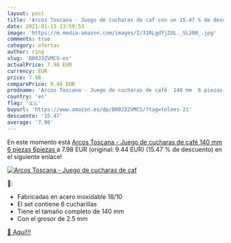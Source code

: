 ```yaml
---
layout: post
title: 'Arcos Toscana - Juego de cucharas de caf con un 15.47 % de descuento'
date: 2021-01-13 13:59:53
image: 'https://m.media-amazon.com/images/I/31RLgdYjZdL._SL200_.jpg'
comments: true
category: ofertas
author: ring
slug: 'B00J3ZVMCS-es'
actualPrice: 7.98 EUR
currency: EUR
price: 7.98
comparePrice: 9.44 EUR
prodname: 'Arcos Toscana - Juego de cucharas de café  140 mm  6 piezas  6piezas '
country: 'es'
flag: '🇪🇸'
buyurl: 'https://www.amazon.es/dp/B00J3ZVMCS/?tag=tolees-21'
descuento: '15.47'
average: '7.98'
---
```


En este momento está [Arcos Toscana - Juego de cucharas de café  140 mm  6 piezas  6piezas ](https://www.amazon.es/dp/B00J3ZVMCS/?tag=tolees-21) a 7.98 EUR (original: 9.44 EUR) (15.47 %  de descuento) en el siguiente enlace!

[![Arcos Toscana - Juego de cucharas de caf](https://m.media-amazon.com/images/I/31RLgdYjZdL._SL200_.jpg)](https://www.amazon.es/dp/B00J3ZVMCS/?tag=tolees-21)

🔎:

- Fabricadas en acero inoxidable 18/10
- El set contiene 6 cucharillas
- Tiene el tamaño completo de 140 mm
- Con el grosor de 2.5 mm

[🛒 Aquí!!!](https://www.amazon.es/dp/B00J3ZVMCS/?tag=tolees-21)
